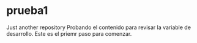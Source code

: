 # prueba1
Just another  repository
Probando el contenido para revisar la variable de desarrollo.
Este es el priemr paso para comenzar.

